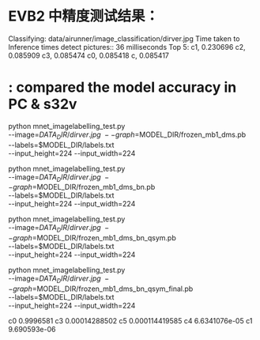 




# EVB2 中精度测试结果：


Classifying: data/airunner/image_classification/dirver.jpg
Time taken to Inference times detect pictures:: 36 milliseconds
Top 5:
                  c1, 0.230696
                  c2, 0.085909
                  c3, 0.085474
                  c0, 0.085418
                   c, 0.085417
				   
				   
				   
				   
				   
# : compared the model accuracy in PC & s32v

python mnet_imagelabelling_test.py \
--image=$DATA_DIR/dirver.jpg  \
--graph=$MODEL_DIR/frozen_mb1_dms.pb  \
--labels=$MODEL_DIR/labels.txt  \
--input_height=224 --input_width=224

python mnet_imagelabelling_test.py \
--image=$DATA_DIR/dirver.jpg  \
--graph=$MODEL_DIR/frozen_mb1_dms_bn.pb  \
--labels=$MODEL_DIR/labels.txt  \
--input_height=224 --input_width=224


python mnet_imagelabelling_test.py \
--image=$DATA_DIR/dirver.jpg  \
--graph=$MODEL_DIR/frozen_mb1_dms_bn_qsym.pb  \
--labels=$MODEL_DIR/labels.txt  \
--input_height=224 --input_width=224


python mnet_imagelabelling_test.py \
--image=$DATA_DIR/dirver.jpg  \
--graph=$MODEL_DIR/frozen_mb1_dms_bn_qsym_final.pb  \
--labels=$MODEL_DIR/labels.txt  \
--input_height=224 --input_width=224


c0 0.9996581
c3 0.00014288502
c5 0.000114419585
c4 6.6341076e-05
c1 9.690593e-06
